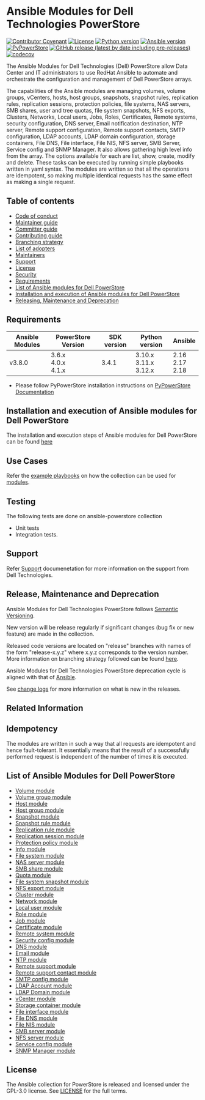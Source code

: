 # Ansible Modules for Dell Technologies PowerStore

[![Contributor Covenant](https://img.shields.io/badge/Contributor%20Covenant-v2.0%20adopted-ff69b4.svg)](https://github.com/dell/ansible-powerstore/blob/main/docs/CODE_OF_CONDUCT.md)
[![License](https://img.shields.io/github/license/dell/ansible-powerstore)](https://github.com/dell/ansible-powerstore/blob/main/LICENSE)
[![Python version](https://img.shields.io/badge/python-3.9.6+-blue.svg)](https://www.python.org/downloads/)
[![Ansible version](https://img.shields.io/badge/ansible-2.15.6+-blue.svg)](https://pypi.org/project/ansible/)
[![PyPowerStore](https://img.shields.io/github/v/release/dell/python-powerstore?include_prereleases&label=PyPowerStore&style=flat-square)](https://github.com/dell/python-powerstore/releases)
[![GitHub release (latest by date including pre-releases)](https://img.shields.io/github/v/release/dell/ansible-powerstore?include_prereleases&label=latest&style=flat-square)](https://github.com/dell/ansible-powerstore/releases)
[![codecov](https://codecov.io/gh/dell/ansible-powerstore/branch/main/graph/badge.svg)](https://app.codecov.io/gh/dell/ansible-powerstore)

The Ansible Modules for Dell Technologies (Dell) PowerStore allow Data Center and IT administrators to use RedHat Ansible to automate and orchestrate the configuration and management of Dell PowerStore arrays.

The capabilities of the Ansible modules are managing volumes, volume groups, vCenters, hosts, host groups, snapshots, snapshot rules, replication rules, replication sessions, protection policies, file systems, NAS servers, SMB shares, user and tree quotas, file system snapshots, NFS exports, Clusters, Networks, Local users, Jobs, Roles, Certificates, Remote systems, security configuration, DNS server, Email notification destination, NTP server, Remote support configuration, Remote support contacts, SMTP configuration, LDAP accounts, LDAP domain configuration, storage containers, File DNS, File interface, File NIS, NFS server, SMB Server, Service config and SNMP Manager. It also allows gathering high level info from the array. The options available for each are list, show, create, modify and delete. These tasks can be executed by running simple playbooks written in yaml syntax. The modules are written so that all the operations are idempotent, so making multiple identical requests has the same effect as making a single request.

## Table of contents

* [Code of conduct](https://github.com/dell/ansible-powerstore/blob/main/docs/CODE_OF_CONDUCT.md)
* [Maintainer guide](https://github.com/dell/ansible-powerstore/blob/main/docs/MAINTAINER_GUIDE.md)
* [Committer guide](https://github.com/dell/ansible-powerstore/blob/main/docs/COMMITTER_GUIDE.md)
* [Contributing guide](https://github.com/dell/ansible-powerstore/blob/main/docs/CONTRIBUTING.md)
* [Branching strategy](https://github.com/dell/ansible-powerstore/blob/main/docs/BRANCHING.md)
* [List of adopters](https://github.com/dell/ansible-powerstore/blob/main/docs/ADOPTERS.md)
* [Maintainers](https://github.com/dell/ansible-powerstore/blob/main/docs/MAINTAINERS.md)
* [Support](https://github.com/dell/ansible-powerstore/blob/main/docs/SUPPORT.md)
* [License](#license)
* [Security](https://github.com/dell/ansible-powerstore/blob/main/docs/SECURITY.md)
* [Requirements](#requirements)
* [List of Ansible modules for Dell PowerStore](#list-of-ansible-modules-for-dell-powerstore)
* [Installation and execution of Ansible modules for Dell PowerStore](#installation-and-execution-of-ansible-modules-for-dell-powerstore)
* [Releasing, Maintenance and Deprecation](#releasing-maintenance-and-deprecation)


## Requirements

   | **Ansible Modules** | **PowerStore Version** | **SDK version** | **Python version** | **Ansible**              |
|---------------------|-----------------------|-----------------|--------------------|--------------------------|
| v3.8.0              | 3.6.x <br> 4.0.x <br> 4.1.x | 3.4.1          | 3.10.x <br> 3.11.x <br> 3.12.x | 2.16 <br> 2.17 <br> 2.18 |


  * Please follow PyPowerStore installation instructions on [PyPowerStore Documentation](https://github.com/dell/python-powerstore)


## Installation and execution of Ansible modules for Dell PowerStore
The installation and execution steps of Ansible modules for Dell PowerStore can be found [here](https://github.com/dell/ansible-powerstore/blob/main/docs/INSTALLATION.md)


## Use Cases
Refer the [example playbooks](https://github.com/dell/ansible-powerstore/tree/main/playbooks) on how the collection can be used for [modules](https://github.com/dell/ansible-powerstore/tree/main/playbooks/modules).


## Testing
The following tests are done on ansible-powerstore collection
- Unit tests
- Integration tests.


## Support
Refer [Support](https://github.com/dell/ansible-powerstore/blob/main/docs/SUPPORT.md) documenetation for more information on the support from Dell Technologies.


## Release, Maintenance and Deprecation
Ansible Modules for Dell Technologies PowerStore follows [Semantic Versioning](https://semver.org/).

New version will be release regularly if significant changes (bug fix or new feature) are made in the collection.

Released code versions are located on "release" branches with names of the form "release-x.y.z" where x.y.z corresponds to the version number. More information on branching strategy followed can be found [here](https://github.com/dell/ansible-powerstore/blob/main/docs/BRANCHING.md).

Ansible Modules for Dell Technologies PowerStore deprecation cycle is aligned with that of [Ansible](https://docs.ansible.com/ansible/latest/dev_guide/module_lifecycle.html).

See [change logs](https://github.com/dell/ansible-powerstore/blob/main/CHANGELOG.rst) for more information on what is new in the releases.


## Related Information

## Idempotency
The modules are written in such a way that all requests are idempotent and hence fault-tolerant. It essentially means that the result of a successfully performed request is independent of the number of times it is executed.

## List of Ansible Modules for Dell PowerStore
* [Volume module](https://github.com/dell/ansible-powerstore/blob/main/docs/modules/volume.rst)
* [Volume group module](https://github.com/dell/ansible-powerstore/blob/main/docs/modules/volumegroup.rst)
* [Host module](https://github.com/dell/ansible-powerstore/blob/main/docs/modules/host.rst)
* [Host group module](https://github.com/dell/ansible-powerstore/blob/main/docs/modules/hostgroup.rst)
* [Snapshot module](https://github.com/dell/ansible-powerstore/blob/main/docs/modules/snapshot.rst)
* [Snapshot rule module](https://github.com/dell/ansible-powerstore/blob/main/docs/modules/snapshotrule.rst)
* [Replication rule module](https://github.com/dell/ansible-powerstore/blob/main/docs/modules/replicationrule.rst)
* [Replication session module](https://github.com/dell/ansible-powerstore/blob/main/docs/modules/replicationsession.rst)
* [Protection policy module](https://github.com/dell/ansible-powerstore/blob/main/docs/modules/protectionpolicy.rst)
* [Info module](https://github.com/dell/ansible-powerstore/blob/main/docs/modules/info.rst)
* [File system module](https://github.com/dell/ansible-powerstore/blob/main/docs/modules/filesystem.rst)
* [NAS server module](https://github.com/dell/ansible-powerstore/blob/main/docs/modules/nasserver.rst)
* [SMB share module](https://github.com/dell/ansible-powerstore/blob/main/docs/modules/smbshare.rst)
* [Quota module](https://github.com/dell/ansible-powerstore/blob/main/docs/modules/quota.rst)
* [File system snapshot module](https://github.com/dell/ansible-powerstore/blob/main/docs/modules/filesystem_snapshot.rst)
* [NFS export module](https://github.com/dell/ansible-powerstore/blob/main/docs/modules/nfs.rst)
* [Cluster module](https://github.com/dell/ansible-powerstore/blob/main/docs/modules/cluster.rst)
* [Network module](https://github.com/dell/ansible-powerstore/blob/main/docs/modules/network.rst)
* [Local user module](https://github.com/dell/ansible-powerstore/blob/main/docs/modules/local_user.rst)
* [Role module](https://github.com/dell/ansible-powerstore/blob/main/docs/modules/role.rst)
* [Job module](https://github.com/dell/ansible-powerstore/blob/main/docs/modules/job.rst)
* [Certificate module](https://github.com/dell/ansible-powerstore/blob/main/docs/modules/certificate.rst)
* [Remote system module](https://github.com/dell/ansible-powerstore/blob/main/docs/modules/remotesystem.rst)
* [Security config module](https://github.com/dell/ansible-powerstore/blob/main/docs/modules/security_config.rst)
* [DNS module](https://github.com/dell/ansible-powerstore/blob/main/docs/modules/dns.rst)
* [Email module](https://github.com/dell/ansible-powerstore/blob/main/docs/modules/email.rst)
* [NTP module](https://github.com/dell/ansible-powerstore/blob/main/docs/modules/ntp.rst)
* [Remote support module](https://github.com/dell/ansible-powerstore/blob/main/docs/modules/remote_support.rst)
* [Remote support contact module](https://github.com/dell/ansible-powerstore/blob/main/docs/modules/remote_support_contact.rst)
* [SMTP config module](https://github.com/dell/ansible-powerstore/blob/main/docs/modules/smtp_config.rst)
* [LDAP Account module](https://github.com/dell/ansible-powerstore/blob/main/docs/modules/ldap_account.rst)
* [LDAP Domain module](https://github.com/dell/ansible-powerstore/blob/main/docs/modules/ldap_domain.rst)
* [vCenter module](https://github.com/dell/ansible-powerstore/blob/main/docs/modules/vcenter.rst)
* [Storage container module](https://github.com/dell/ansible-powerstore/blob/main/docs/modules/storage_container.rst)
* [File interface module](https://github.com/dell/ansible-powerstore/blob/main/docs/modules/file_interface.rst)
* [File DNS module](https://github.com/dell/ansible-powerstore/blob/main/docs/modules/file_dns.rst)
* [File NIS module](https://github.com/dell/ansible-powerstore/blob/main/docs/modules/file_nis.rst)
* [SMB server module](https://github.com/dell/ansible-powerstore/blob/main/docs/modules/smb_server.rst)
* [NFS server module](https://github.com/dell/ansible-powerstore/blob/main/docs/modules/nfs_server.rst)
* [Service config module](https://github.com/dell/ansible-powerstore/blob/main/docs/modules/service_config.rst)
* [SNMP Manager module](https://github.com/dell/ansible-powerstore/blob/main/docs/modules/snmp_manager.rst)


## License
The Ansible collection for PowerStore is released and licensed under the GPL-3.0 license. See [LICENSE](https://github.com/dell/ansible-powerstore/blob/main/LICENSE) for the full terms.